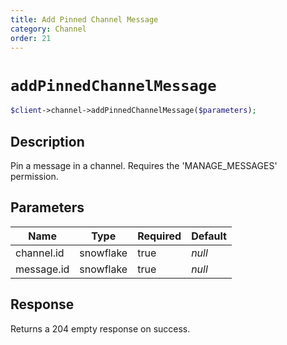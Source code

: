 ```yaml
---
title: Add Pinned Channel Message
category: Channel
order: 21
---
```


# `addPinnedChannelMessage`

```php
$client->channel->addPinnedChannelMessage($parameters);
```

## Description

Pin a message in a channel. Requires the &#039;MANAGE_MESSAGES&#039; permission.

## Parameters


Name | Type | Required | Default
--- | --- | --- | ---
channel.id | snowflake | true | *null*
message.id | snowflake | true | *null*

## Response

Returns a 204 empty response on success.

